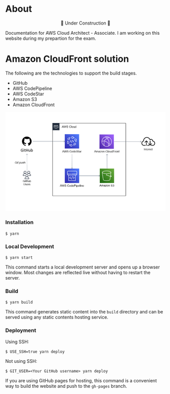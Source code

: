 # About

<p align="center">🚧 Under Construction 🚧</p>

Documentation for AWS Cloud Architect - Associate.
I am working on this website during my prepartion for the exam.

# Amazon CloudFront solution

The following are the technologies to support the build stages.

- GitHub
- AWS CodePipeline
- AWS CodeStar
- Amazon S3
- Amazon CloudFront

![Architecture](./static/img/website-expected-architecture.png)

### Installation

```
$ yarn
```

### Local Development

```
$ yarn start
```

This command starts a local development server and opens up a browser window. Most changes are reflected live without having to restart the server.

### Build

```
$ yarn build
```

This command generates static content into the `build` directory and can be served using any static contents hosting service.

### Deployment

Using SSH:

```
$ USE_SSH=true yarn deploy
```

Not using SSH:

```
$ GIT_USER=<Your GitHub username> yarn deploy
```

If you are using GitHub pages for hosting, this command is a convenient way to build the website and push to the `gh-pages` branch.
